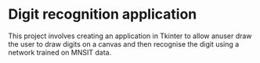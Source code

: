 # Digit recognition application
 
 This project involves creating an application in Tkinter to allow anuser draw the user to draw digits on a canvas and then recognise the digit using a network trained on MNSIT data.
